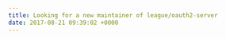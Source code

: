 ```yaml
---
title: Looking for a new maintainer of league/oauth2-server
date: 2017-08-21 09:39:02 +0000
---
```

